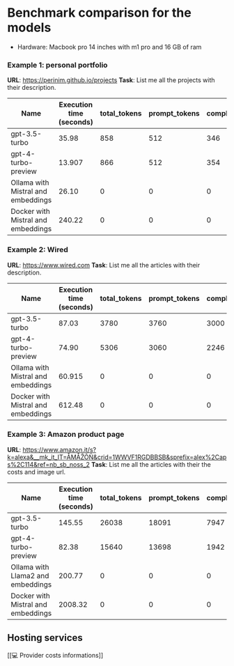 # Benchmark comparison for the models
- Hardware: Macbook pro 14 inches with m1 pro and 16 GB of ram

### Example 1: personal portfolio 
**URL**: https://perinim.github.io/projects
**Task**: List me all the projects with their description.

| Name                                | Execution time (seconds) | total_tokens | prompt_tokens | completion_tokens | successful_requests | total_cost_USD |
| ----------------------------------- | ------------------------ | ------------ | ------------- | ----------------- | ------------------- | -------------- |
| gpt-3.5-turbo                       | 35.98                    | 858          | 512           | 346               | 2                   | 0.00146        |
| gpt-4-turbo-preview                 | 13.907                   | 866          | 512           | 354               | 2                   | 0.01574        |
| Ollama with Mistral and embeddings  | 26.10                    | 0            | 0             | 0                 | 0                   | 0              |
| Docker with  Mistral and embeddings | 240.22                   | 0            | 0             | 0                 | 0                   | 0              |
### Example 2: Wired
**URL**: https://www.wired.com
**Task**: List me all the articles with their description.

| Name                                | Execution time (seconds) | total_tokens | prompt_tokens | completion_tokens | successful_requests | total_cost_USD |
| ----------------------------------- | ------------------------ | ------------ | ------------- | ----------------- | ------------------- | -------------- |
| gpt-3.5-turbo                       | 87.03                    | 3780         | 3760          | 3000              | 2                   | 0.01319        |
| gpt-4-turbo-preview                 | 74.90                    | 5306         | 3060          | 2246              | 2                   | 0.09798        |
| Ollama with Mistral and embeddings  | 60.915                   | 0            | 0             | 0                 | 0                   | 0              |
| Docker with  Mistral and embeddings | 612.48                   | 0<br>        | 0<br>         | 0<br>             | 0<br>               | 0<br>          |

### Example 3: Amazon product page
**URL**: https://www.amazon.it/s?k=alexa&__mk_it_IT=ÅMÅŽÕÑ&crid=1WWVF1RGDBBSB&sprefix=alex%2Caps%2C114&ref=nb_sb_noss_2
**Task**: List me all the articles with their the costs and image url.

| Name                                | Execution time (seconds) | total_tokens | prompt_tokens | completion_tokens | successful_requests | total_cost_USD |
| ----------------------------------- | ------------------------ | ------------ | ------------- | ----------------- | ------------------- | -------------- |
| gpt-3.5-turbo                       | 145.55                   | 26038        | 18091         | 7947              | 5                   | 0.04303        |
| gpt-4-turbo-preview                 | 82.38                    | 15640        | 13698         | 1942              | 2                   | 0.19524        |
| Ollama with Llama2 and embeddings   | 200.77                   | 0<br>        | 0<br>         | 0<br>             | 0<br>               | 0<br>          |
| Docker with  Mistral and embeddings | 2008.32                  | 0<br>        | 0<br>         | 0<br>             | 0<br>               | 0<br>          |
## Hosting services
[[💻 Provider costs informations]]

